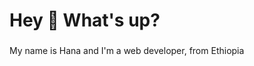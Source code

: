 <h1 align="left">Hey 👋 What's up?</h1>

###

<p align="left">My name is Hana and I'm a web developer, from Ethiopia</p>


###




